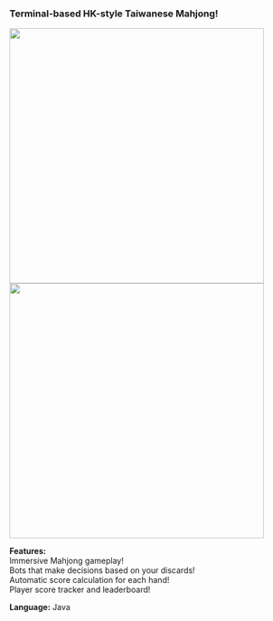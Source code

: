 <h3>Terminal-based HK-style Taiwanese Mahjong!</h3>
<img src="https://github.com/user-attachments/assets/dab1babe-efc5-4ed2-a897-363b36ab7c92" width=450>
<br/>
<img src="https://github.com/user-attachments/assets/4f25e81a-893d-47d5-8ff7-be2af3f444a3" width=450>

**Features:**<br/>
Immersive Mahjong gameplay!<br/>
Bots that make decisions based on your discards!<br/>
Automatic score calculation for each hand!<br/>
Player score tracker and leaderboard!<br/>

**Language:** Java
